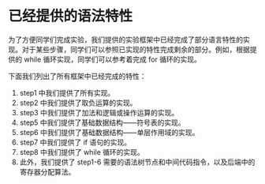 # 已经提供的语法特性

为了方便同学们完成实验，我们提供的实验框架中已经完成了部分语言特性的实现。对于某些步骤，同学们可以参照已实现的特性完成剩余的部分。例如，根据提供的 while 循环实现，同学们可以参考着完成 for 循环的实现。

下面我们列出了所有框架中已经完成的特性：

1. step1 中我们提供了所有实现。
2. step2 中我们提供了取负运算的实现。
3. step3 中我们提供了加法和逻辑或操作运算的实现。
4. step5 中我们提供了基础数据结构——符号表的实现。
6. step6 中我们提供了基础数据结构——单层作用域的实现。
5. step7 中我们提供了 if 语句的实现。
7. step8 中我们提供了 while 循环的实现。
8. 此外，我们提供了 step1-6 需要的语法树节点和中间代码指令，以及后端中的寄存器分配算法。
